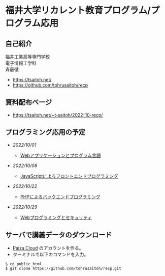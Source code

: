# 福井大学リカレント教育プログラム/プログラム応用

## 自己紹介
福井工業高等専門学校  
電子情報工学科  
斉藤徹  
- https://tsaitoh.net/
- https://github.com/tohrusaitoh/recp

## 資料配布ページ

- https://tsaitoh.net/~t-saitoh/2022-10-recp/

## プログラミング応用の予定
- *2022/10/01*
	- [Webアプリケーションとプログラム言語](https://tsaitoh.net/~t-saitoh/2022-10-recp/2022-10-01-recp-1.pdf)

- *2022/10/08*
	- [JavaScriptによるフロントエンドプログラミング](https://tsaitoh.net/~t-saitoh/2022-10-recp/2022-10-08-recp-2.pdf)

- *2022/10/22*
	- [PHPによるバックエンドプログラミング](https://tsaitoh.net/~t-saitoh/2022-10-recp/2022-10-22-recp-3.pdf)
	
- *2022/10/29*
	- [Webプログラミングとセキュリティ](https://tsaitoh.net/~t-saitoh/2022-10-recp/2022-10-29-recp-4.pdf)

## サーバで講義データのダウンロード

- [Paiza Cloud](https://paiza.cloud/ja/) のアカウントを作る。
- ターミナルで以下のコマンドを入力。
~~~
$ cd public_html
$ git clone https://github.com/tohrusaitoh/recp.git
~~~


